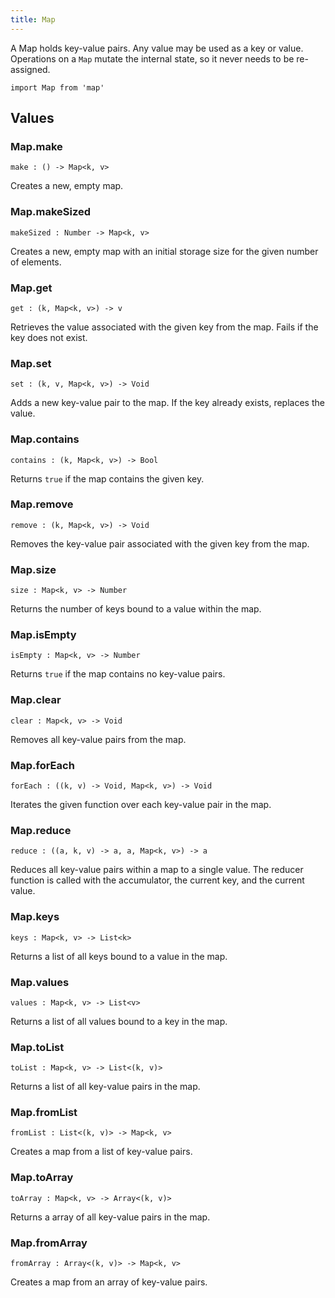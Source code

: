 ```yaml
---
title: Map
---
```


A Map holds key-value pairs. Any value may be used as a key or value. Operations on a `Map` mutate the internal state, so it never needs to be re-assigned.

```grain
import Map from 'map'
```

## Values

### Map.**make**

```grain
make : () -> Map<k, v>
```

Creates a new, empty map.

### Map.**makeSized**

```grain
makeSized : Number -> Map<k, v>
```

Creates a new, empty map with an initial storage size for the given number of elements.

### Map.**get**

```grain
get : (k, Map<k, v>) -> v
```

Retrieves the value associated with the given key from the map. Fails if the key does not exist.

### Map.**set**

```grain
set : (k, v, Map<k, v>) -> Void
```

Adds a new key-value pair to the map. If the key already exists, replaces the value.

### Map.**contains**

```grain
contains : (k, Map<k, v>) -> Bool
```

Returns `true` if the map contains the given key.

### Map.**remove**

```grain
remove : (k, Map<k, v>) -> Void
```

Removes the key-value pair associated with the given key from the map.

### Map.**size**

```grain
size : Map<k, v> -> Number
```

Returns the number of keys bound to a value within the map.

### Map.**isEmpty**

```grain
isEmpty : Map<k, v> -> Number
```

Returns `true` if the map contains no key-value pairs.

### Map.**clear**

```grain
clear : Map<k, v> -> Void
```

Removes all key-value pairs from the map.

### Map.**forEach**

```grain
forEach : ((k, v) -> Void, Map<k, v>) -> Void
```

Iterates the given function over each key-value pair in the map.

### Map.**reduce**

```grain
reduce : ((a, k, v) -> a, a, Map<k, v>) -> a
```

Reduces all key-value pairs within a map to a single value. The reducer function is called with the accumulator, the current key, and the current value.

### Map.**keys**

```grain
keys : Map<k, v> -> List<k>
```

Returns a list of all keys bound to a value in the map.

### Map.**values**

```grain
values : Map<k, v> -> List<v>
```

Returns a list of all values bound to a key in the map.

### Map.**toList**

```grain
toList : Map<k, v> -> List<(k, v)>
```

Returns a list of all key-value pairs in the map.

### Map.**fromList**

```grain
fromList : List<(k, v)> -> Map<k, v>
```

Creates a map from a list of key-value pairs.

### Map.**toArray**

```grain
toArray : Map<k, v> -> Array<(k, v)>
```

Returns a array of all key-value pairs in the map.

### Map.**fromArray**

```grain
fromArray : Array<(k, v)> -> Map<k, v>
```

Creates a map from an array of key-value pairs.
